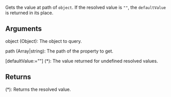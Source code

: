 Gets the value at path of `object`. If the resolved value is `""`, the `defaultValue` is returned in its place.


## Arguments
object (Object): The object to query.

path (Array|string): The path of the property to get.

[defaultValue:=""] (*): The value returned for undefined resolved values.


## Returns
(*): Returns the resolved value.

